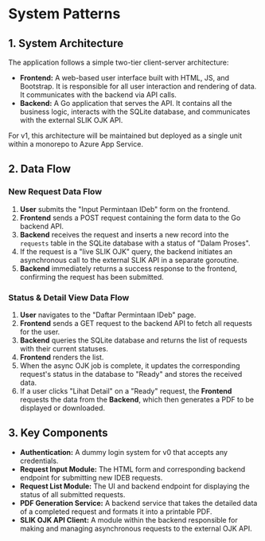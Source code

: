 # System Patterns

## 1. System Architecture
The application follows a simple two-tier client-server architecture:
- **Frontend:** A web-based user interface built with HTML, JS, and Bootstrap. It is responsible for all user interaction and rendering of data. It communicates with the backend via API calls.
- **Backend:** A Go application that serves the API. It contains all the business logic, interacts with the SQLite database, and communicates with the external SLIK OJK API.

For v1, this architecture will be maintained but deployed as a single unit within a monorepo to Azure App Service.

## 2. Data Flow

### New Request Data Flow
1.  **User** submits the "Input Permintaan IDeb" form on the frontend.
2.  **Frontend** sends a POST request containing the form data to the Go backend API.
3.  **Backend** receives the request and inserts a new record into the `requests` table in the SQLite database with a status of "Dalam Proses".
4.  If the request is a "live SLIK OJK" query, the backend initiates an asynchronous call to the external SLIK API in a separate goroutine.
5.  **Backend** immediately returns a success response to the frontend, confirming the request has been submitted.

### Status & Detail View Data Flow
1.  **User** navigates to the "Daftar Permintaan IDeb" page.
2.  **Frontend** sends a GET request to the backend API to fetch all requests for the user.
3.  **Backend** queries the SQLite database and returns the list of requests with their current statuses.
4.  **Frontend** renders the list.
5.  When the async OJK job is complete, it updates the corresponding request's status in the database to "Ready" and stores the received data.
6.  If a user clicks "Lihat Detail" on a "Ready" request, the **Frontend** requests the data from the **Backend**, which then generates a PDF to be displayed or downloaded.

## 3. Key Components
- **Authentication:** A dummy login system for v0 that accepts any credentials.
- **Request Input Module:** The HTML form and corresponding backend endpoint for submitting new IDEB requests.
- **Request List Module:** The UI and backend endpoint for displaying the status of all submitted requests.
- **PDF Generation Service:** A backend service that takes the detailed data of a completed request and formats it into a printable PDF.
- **SLIK OJK API Client:** A module within the backend responsible for making and managing asynchronous requests to the external OJK API.
